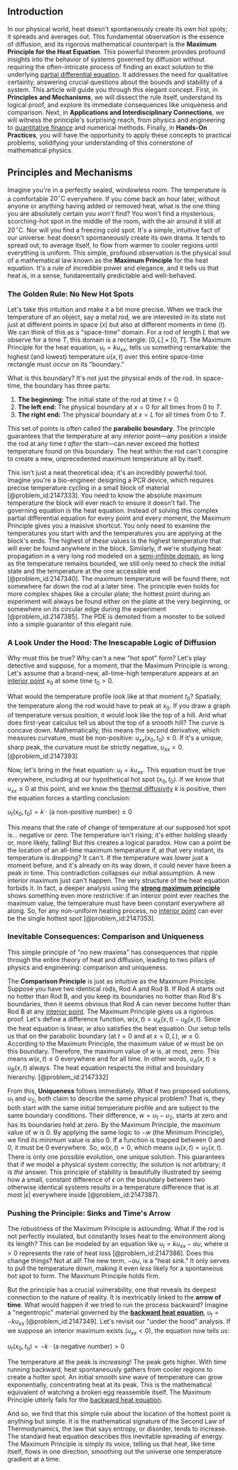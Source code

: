 ## Introduction
In our physical world, heat doesn't spontaneously create its own hot spots; it spreads and averages out. This fundamental observation is the essence of diffusion, and its rigorous mathematical counterpart is the **Maximum Principle for the Heat Equation**. This powerful theorem provides profound insights into the behavior of systems governed by diffusion without requiring the often-intricate process of finding an exact solution to the underlying [partial differential equation](@article_id:140838). It addresses the need for qualitative certainty, answering crucial questions about the bounds and stability of a system. This article will guide you through this elegant concept. First, in **Principles and Mechanisms**, we will dissect the rule itself, understand its logical proof, and explore its immediate consequences like uniqueness and comparison. Next, in **Applications and Interdisciplinary Connections**, we will witness the principle's surprising reach, from physics and engineering to [quantitative finance](@article_id:138626) and numerical methods. Finally, in **Hands-On Practices**, you will have the opportunity to apply these concepts to practical problems, solidifying your understanding of this cornerstone of mathematical physics.

## Principles and Mechanisms

Imagine you're in a perfectly sealed, windowless room. The temperature is a comfortable $20^{\circ}\text{C}$ everywhere. If you come back an hour later, without anyone or anything having added or removed heat, what is the one thing you are absolutely certain you *won't* find? You won't find a mysterious, scorching-hot spot in the middle of the room, with the air around it still at $20^{\circ}\text{C}$. Nor will you find a freezing cold spot. It's a simple, intuitive fact of our universe: heat doesn't spontaneously create its own drama. It tends to spread out, to average itself, to flow from warmer to cooler regions until everything is uniform. This simple, profound observation is the physical soul of a mathematical law known as the **Maximum Principle** for the heat equation. It's a rule of incredible power and elegance, and it tells us that heat is, in a sense, fundamentally predictable and well-behaved.

### The Golden Rule: No New Hot Spots

Let's take this intuition and make it a bit more precise. When we track the temperature of an object, say a metal rod, we are interested in its state not just at different points in space ($x$) but also at different moments in time ($t$). We can think of this as a "space-time" domain. For a rod of length $L$ that we observe for a time $T$, this domain is a rectangle: $[0, L] \times [0, T]$. The Maximum Principle for the heat equation, $u_t = k u_{xx}$, tells us something remarkable: the highest (and lowest) temperature $u(x, t)$ over this entire space-time rectangle must occur on its "boundary."

What is this boundary? It's not just the physical ends of the rod. In space-time, the boundary has three parts:
1.  **The beginning:** The initial state of the rod at time $t=0$.
2.  **The left end:** The physical boundary at $x=0$ for all times from $0$ to $T$.
3.  **The right end:** The physical boundary at $x=L$ for all times from $0$ to $T$.

This set of points is often called the **parabolic boundary**. The principle guarantees that the temperature at any *interior* point—any position $x$ inside the rod at any time $t$ *after* the start—can never exceed the hottest temperature found on this boundary. The heat within the rod can't conspire to create a new, unprecedented maximum temperature all by itself.

This isn't just a neat theoretical idea; it's an incredibly powerful tool. Imagine you're a bio-engineer designing a PCR device, which requires precise temperature cycling in a small block of material [@problem_id:2147333]. You need to know the absolute maximum temperature the block will ever reach to ensure it doesn't fail. The governing equation is the heat equation. Instead of solving this complex partial differential equation for every point and every moment, the Maximum Principle gives you a massive shortcut. You only need to examine the temperatures you start with and the temperatures you are applying at the block's ends. The highest of these values is the highest temperature that will ever be found anywhere in the block. Similarly, if we're studying heat propagation in a very long rod modeled on a [semi-infinite domain](@article_id:174822), as long as the temperature remains bounded, we still only need to check the initial state and the temperature at the one accessible end [@problem_id:2147340]. The maximum temperature will be found there, not somewhere far down the rod at a later time. The principle even holds for more complex shapes like a circular plate; the hottest point during an experiment will always be found either on the plate at the very beginning, or somewhere on its circular edge during the experiment [@problem_id:2147385]. The PDE is demoted from a monster to be solved into a simple guarantor of this elegant rule.

### A Look Under the Hood: The Inescapable Logic of Diffusion

Why must this be true? Why can't a new "hot spot" form? Let's play detective and suppose, for a moment, that the Maximum Principle is wrong. Let's assume that a brand-new, all-time-high temperature appears at an [interior point](@article_id:149471) $x_0$ at some time $t_0 > 0$.

What would the temperature profile look like at that moment $t_0$? Spatially, the temperature along the rod would have to peak at $x_0$. If you draw a graph of temperature versus position, it would look like the top of a hill. And what does first-year calculus tell us about the top of a smooth hill? The curve is concave down. Mathematically, this means the second derivative, which measures curvature, must be non-positive: $u_{xx}(x_0, t_0) \le 0$. If it's a unique, sharp peak, the curvature must be strictly negative, $u_{xx} < 0$. [@problem_id:2147393]

Now, let's bring in the heat equation: $u_t = k u_{xx}$. This equation must be true everywhere, including at our hypothetical hot spot $(x_0, t_0)$. If we know that $u_{xx} \le 0$ at this point, and we know the [thermal diffusivity](@article_id:143843) $k$ is positive, then the equation forces a startling conclusion:

$u_t(x_0, t_0) = k \cdot (\text{a non-positive number}) \le 0$

This means that the rate of change of temperature at our supposed hot spot is... negative or zero. The temperature isn't rising; it's either holding steady or, more likely, falling! But this creates a logical paradox. How can a point be the location of an all-time maximum temperature if, at that very instant, its temperature is dropping? It can't. If the temperature was lower just a moment before, and it's already on its way down, it could never have been a peak in time. This contradiction collapses our initial assumption. A new interior maximum just can't happen. The very structure of the heat equation forbids it. In fact, a deeper analysis using the **[strong maximum principle](@article_id:173063)** shows something even more restrictive: if an interior point ever reaches the maximum value, the temperature must have been constant everywhere all along. So, for any non-uniform heating process, no [interior point](@article_id:149471) can ever be the single hottest spot [@problem_id:2147353].

### Inevitable Consequences: Comparison and Uniqueness

This simple principle of "no new maxima" has consequences that ripple through the entire theory of heat and diffusion, leading to two pillars of physics and engineering: comparison and uniqueness.

The **Comparison Principle** is just as intuitive as the Maximum Principle. Suppose you have two identical rods, Rod A and Rod B. If Rod A starts out no hotter than Rod B, and you keep its boundaries no hotter than Rod B's boundaries, then it seems obvious that Rod A can never become hotter than Rod B at any [interior point](@article_id:149471). The Maximum Principle gives us a rigorous proof. Let's define a difference function, $w(x, t) = u_A(x, t) - u_B(x, t)$. Since the heat equation is linear, $w$ also satisfies the heat equation. Our setup tells us that on the parabolic boundary (at $t=0$ and at $x=0, L$), $w \le 0$. According to the Maximum Principle, the maximum value of $w$ must be on this boundary. Therefore, the maximum value of $w$ is, at most, zero. This means $w(x, t) \le 0$ everywhere and for all time. In other words, $u_A(x, t) \le u_B(x, t)$ always. The heat equation respects the initial and boundary hierarchy. [@problem_id:2147332]

From this, **Uniqueness** follows immediately. What if two proposed solutions, $u_1$ and $u_2$, both claim to describe the same physical problem? That is, they both start with the same initial temperature profile and are subject to the same boundary conditions. Their difference, $w = u_1 - u_2$, starts at zero and has its boundaries held at zero. By the Maximum Principle, the maximum value of $w$ is 0. By applying the same logic to $-w$ (the Minimum Principle), we find its minimum value is also 0. If a function is trapped between 0 and 0, it must be 0 everywhere. So, $w(x, t) = 0$, which means $u_1(x, t) = u_2(x, t)$. There is only one possible evolution, one unique solution. This guarantees that if we model a physical system correctly, the solution is not arbitrary; it is *the* answer. This principle of stability is beautifully illustrated by seeing how a small, constant difference of $\epsilon$ on the boundary between two otherwise identical systems results in a temperature difference that is at most $|\epsilon|$ everywhere inside [@problem_id:2147387].

### Pushing the Principle: Sinks and Time's Arrow

The robustness of the Maximum Principle is astounding. What if the rod is not perfectly insulated, but constantly loses heat to the environment along its length? This can be modeled by an equation like $u_t = k u_{xx} - \alpha u$, where $\alpha > 0$ represents the rate of heat loss [@problem_id:2147386]. Does this change things? Not at all! The new term, $-\alpha u$, is a "heat sink." It only serves to pull the temperature down, making it even *less* likely for a spontaneous hot spot to form. The Maximum Principle holds firm.

But the principle has a crucial vulnerability, one that reveals its deepest connection to the nature of reality. It is inextricably linked to the **arrow of time**. What would happen if we tried to run the process backward? Imagine a "negentropic" material governed by the **[backward heat equation](@article_id:163617)**, $u_t = -k u_{xx}$ [@problem_id:2147349]. Let's revisit our "under the hood" analysis. If we suppose an interior maximum exists ($u_{xx} < 0$), the equation now tells us:

$u_t(x_0, t_0) = -k \cdot (\text{a negative number}) > 0$

The temperature at the peak is *increasing*! The peak gets higher. With time running backward, heat spontaneously gathers from cooler regions to create a hotter spot. An initial smooth sine wave of temperature can grow exponentially, concentrating heat at its peak. This is the mathematical equivalent of watching a broken egg reassemble itself. The Maximum Principle utterly fails for the [backward heat equation](@article_id:163617).

And so, we find that this simple rule about the location of the hottest point is anything but simple. It is the mathematical signature of the Second Law of Thermodynamics, the law that says entropy, or disorder, tends to increase. The standard heat equation describes this inevitable spreading of energy. The Maximum Principle is simply its voice, telling us that heat, like time itself, flows in one direction, smoothing out the universe one temperature gradient at a time.